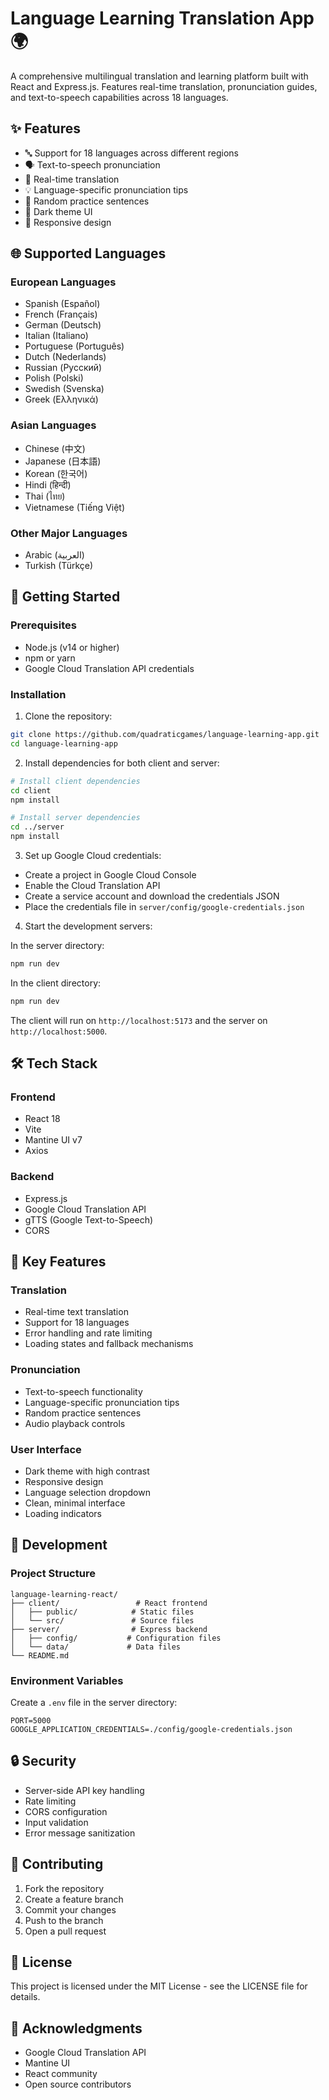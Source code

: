 # Language Learning Translation App 🌍

A comprehensive multilingual translation and learning platform built with React and Express.js. Features real-time translation, pronunciation guides, and text-to-speech capabilities across 18 languages.

## ✨ Features

- 🔤 Support for 18 languages across different regions
- 🗣️ Text-to-speech pronunciation
- 📝 Real-time translation
- 💡 Language-specific pronunciation tips
- 🎲 Random practice sentences
- 🌙 Dark theme UI
- 📱 Responsive design

## 🌐 Supported Languages

### European Languages
- Spanish (Español)
- French (Français)
- German (Deutsch)
- Italian (Italiano)
- Portuguese (Português)
- Dutch (Nederlands)
- Russian (Русский)
- Polish (Polski)
- Swedish (Svenska)
- Greek (Ελληνικά)

### Asian Languages
- Chinese (中文)
- Japanese (日本語)
- Korean (한국어)
- Hindi (हिन्दी)
- Thai (ไทย)
- Vietnamese (Tiếng Việt)

### Other Major Languages
- Arabic (العربية)
- Turkish (Türkçe)

## 🚀 Getting Started

### Prerequisites
- Node.js (v14 or higher)
- npm or yarn
- Google Cloud Translation API credentials

### Installation

1. Clone the repository:
```bash
git clone https://github.com/quadraticgames/language-learning-app.git
cd language-learning-app
```

2. Install dependencies for both client and server:
```bash
# Install client dependencies
cd client
npm install

# Install server dependencies
cd ../server
npm install
```

3. Set up Google Cloud credentials:
- Create a project in Google Cloud Console
- Enable the Cloud Translation API
- Create a service account and download the credentials JSON
- Place the credentials file in `server/config/google-credentials.json`

4. Start the development servers:

In the server directory:
```bash
npm run dev
```

In the client directory:
```bash
npm run dev
```

The client will run on `http://localhost:5173` and the server on `http://localhost:5000`.

## 🛠️ Tech Stack

### Frontend
- React 18
- Vite
- Mantine UI v7
- Axios

### Backend
- Express.js
- Google Cloud Translation API
- gTTS (Google Text-to-Speech)
- CORS

## 🎯 Key Features

### Translation
- Real-time text translation
- Support for 18 languages
- Error handling and rate limiting
- Loading states and fallback mechanisms

### Pronunciation
- Text-to-speech functionality
- Language-specific pronunciation tips
- Random practice sentences
- Audio playback controls

### User Interface
- Dark theme with high contrast
- Responsive design
- Language selection dropdown
- Clean, minimal interface
- Loading indicators

## 📝 Development

### Project Structure
```
language-learning-react/
├── client/                 # React frontend
│   ├── public/            # Static files
│   └── src/               # Source files
├── server/                # Express backend
│   ├── config/           # Configuration files
│   └── data/             # Data files
└── README.md
```

### Environment Variables
Create a `.env` file in the server directory:
```env
PORT=5000
GOOGLE_APPLICATION_CREDENTIALS=./config/google-credentials.json
```

## 🔒 Security

- Server-side API key handling
- Rate limiting
- CORS configuration
- Input validation
- Error message sanitization

## 🤝 Contributing

1. Fork the repository
2. Create a feature branch
3. Commit your changes
4. Push to the branch
5. Open a pull request

## 📄 License

This project is licensed under the MIT License - see the LICENSE file for details.

## 🙏 Acknowledgments

- Google Cloud Translation API
- Mantine UI
- React community
- Open source contributors